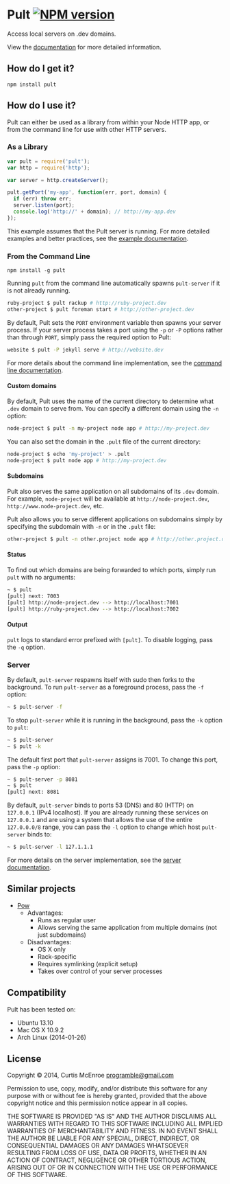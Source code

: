 # Pult [![NPM version](https://badge.fury.io/js/pult.png)](http://badge.fury.io/js/pult)

Access local servers on .dev domains.

View the [documentation](http://cmcenroe.me/pult) for more detailed
information.

## How do I get it?

```
npm install pult
```

## How do I use it?

Pult can either be used as a library from within your Node HTTP app, or
from the command line for use with other HTTP servers.

### As a Library

```js
var pult = require('pult');
var http = require('http');

var server = http.createServer();

pult.getPort('my-app', function(err, port, domain) {
  if (err) throw err;
  server.listen(port);
  console.log('http://' + domain); // http://my-app.dev
});
```

This example assumes that the Pult server is running. For more detailed
examples and better practices, see the [example
documentation](http://cmcenroe.me/pult/example.html).

### From the Command Line

```
npm install -g pult
```

Running `pult` from the command line automatically spawns `pult-server`
if it is not already running.

```sh
ruby-project $ pult rackup # http://ruby-project.dev
other-project $ pult foreman start # http://other-project.dev
```

By default, Pult sets the `PORT` environment variable then spawns your
server process. If your server process takes a port using the `-p` or
`-P` options rather than through `PORT`, simply pass the required option
to Pult:

```sh
website $ pult -P jekyll serve # http://website.dev
```

For more details about the command line implementation, see the [command
line documentation](http://cmcenroe.me/pult/pult.html).

#### Custom domains

By default, Pult uses the name of the current directory to determine
what `.dev` domain to serve from. You can specify a different domain
using the `-n` option:

```sh
node-project $ pult -n my-project node app # http://my-project.dev
```

You can also set the domain in the `.pult` file of the current
directory:

```sh
node-project $ echo 'my-project' > .pult
node-project $ pult node app # http://my-project.dev
```

#### Subdomains

Pult also serves the same application on all subdomains of its `.dev`
domain. For example, `node-project` will be available at
`http://node-project.dev`, `http://www.node-project.dev`, etc.

Pult also allows you to serve different applications on subdomains
simply by specifying the subdomain with `-n` or in the `.pult` file:

```sh
other-project $ pult -n other.project node app # http://other.project.dev
```

#### Status

To find out which domains are being forwarded to which ports, simply run
`pult` with no arguments:

```sh
~ $ pult
[pult] next: 7003
[pult] http://node-project.dev --> http://localhost:7001
[pult] http://ruby-project.dev --> http://localhost:7002
```

#### Output

`pult` logs to standard error prefixed with `[pult]`. To disable
logging, pass the `-q` option.

### Server

By default, `pult-server` respawns itself with sudo then forks to the
background. To run `pult-server` as a foreground process, pass the `-f`
option:

```sh
~ $ pult-server -f
```

To stop `pult-server` while it is running in the background, pass the
`-k` option to `pult`:

```sh
~ $ pult-server
~ $ pult -k
```

The default first port that `pult-server` assigns is 7001. To change
this port, pass the `-p` option:

```sh
~ $ pult-server -p 8081
~ $ pult
[pult] next: 8081
```

By default, `pult-server` binds to ports 53 (DNS) and 80 (HTTP) on
`127.0.0.1` (IPv4 localhost). If you are already running these services
on `127.0.0.1` and are using a system that allows the use of the entire
`127.0.0.0/8` range, you can pass the `-l` option to change which host
`pult-server` binds to:

```sh
~ $ pult-server -l 127.1.1.1
```

For more details on the server implementation, see the [server
documentation](http://cmcenroe.me/pult/server.html).

## Similar projects

* [Pow](http://pow.cx/)
  * Advantages:
    * Runs as regular user
    * Allows serving the same application from multiple domains (not
      just subdomains)
  * Disadvantages:
    * OS X only
    * Rack-specific
    * Requires symlinking (explicit setup)
    * Takes over control of your server processes

## Compatibility

Pult has been tested on:

* Ubuntu 13.10
* Mac OS X 10.9.2
* Arch Linux (2014-01-26)

## License

Copyright © 2014, Curtis McEnroe <programble@gmail.com>

Permission to use, copy, modify, and/or distribute this software for any
purpose with or without fee is hereby granted, provided that the above
copyright notice and this permission notice appear in all copies.

THE SOFTWARE IS PROVIDED "AS IS" AND THE AUTHOR DISCLAIMS ALL WARRANTIES
WITH REGARD TO THIS SOFTWARE INCLUDING ALL IMPLIED WARRANTIES OF
MERCHANTABILITY AND FITNESS. IN NO EVENT SHALL THE AUTHOR BE LIABLE FOR
ANY SPECIAL, DIRECT, INDIRECT, OR CONSEQUENTIAL DAMAGES OR ANY DAMAGES
WHATSOEVER RESULTING FROM LOSS OF USE, DATA OR PROFITS, WHETHER IN AN
ACTION OF CONTRACT, NEGLIGENCE OR OTHER TORTIOUS ACTION, ARISING OUT OF
OR IN CONNECTION WITH THE USE OR PERFORMANCE OF THIS SOFTWARE.

